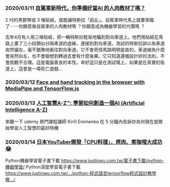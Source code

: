

### 2020/03/11 [自駕車新時代，你準備好當AI 的人肉教材了嗎？ ](https://vocus.cc/bass/5e60864efd89780001879143)

2 吋的黑膠帶或 3 條貼紙，就能讓特斯拉「起乩」。自駕車時代馬上就要來臨了⋯⋯你願意做自駕車的人肉教材嗎 ？你願意成為機器學習的代價嗎 ？

去年4月有人用三條貼紙，把一輛特斯拉輕易地騙到對向車道上。他們用貼紙在馬路上畫了三小段類似分隔車道的虛線，連接到對向車道。測試的特斯拉誤以為車道突然偏左，毫不猶豫地衝往對向車道。它不會奇怪馬路明明是直的，車道線為什麼會突然向左，也不會聯想到轉過去會有什麼後果。它只知道遵循設計好的法則，不會挑戰不合理。這是電腦善良的本性。幸好這只是在測試場上，如果是在真實的街道上，這會是一場死亡遊戲...


### 2020/03/12  [Face and hand tracking in the browser with MediaPipe and TensorFlow.js](https://blog.tensorflow.org/2020/03/face-and-hand-tracking-in-browser-with-mediapipe-and-tensorflowjs.html)

### 2020/03/13 [人工智慧A-Z™: 學習如何創造一個AI (Artificial Intelligence A-Z)](https://www.facebook.com/softdevtools/videos/559267388129631/)
來聽一下 udemy 熱門課程講師 Kirill Eremenko 在 5 分鐘內告訴你為何現在是開始學習人工智慧的最好時機

### 2020/03/14 [日本YouTuber開發「CPU料理」，烤肉、煮咖哩大成功😂](https://www.4gamers.com.tw/news/detail/42339/japan-youtuber-cooked-curry-and-bbq-on-amd-cpu)

Python機器學習電子書下載
https://www.justinwu.com.tw/電子書下載/python-機器學習/
Python深度學習電子書下載
https://www.justinwu.com.tw/…/python-程式語言tensorflow程式設計教學徹…/

